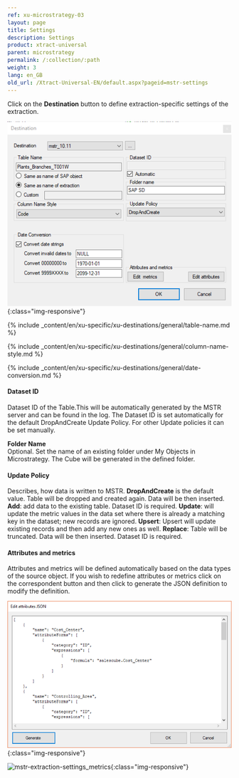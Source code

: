 ```yaml
---
ref: xu-microstrategy-03
layout: page
title: Settings
description: Settings
product: xtract-universal
parent: microstrategy
permalink: /:collection/:path
weight: 3
lang: en_GB
old_url: /Xtract-Universal-EN/default.aspx?pageid=mstr-settings
---
```


Click on the **Destination** button to define extraction-specific settings of the extraction.

![mstr-destinations](/img/content/mstr-destinations.png){:class="img-responsive"}

{% include _content/en/xu-specific/xu-destinations/general/table-name.md %}

{% include _content/en/xu-specific/xu-destinations/general/column-name-style.md %}

{% include _content/en/xu-specific/xu-destinations/general/date-conversion.md %}

#### Dataset ID

Dataset ID of the Table.This will be automatically generated by the MSTR server and can be found in the log. 
The Dataset ID is set automatically for the default DropAndCreate Update Policy.
For other Update policies it can be set manually.

**Folder Name** <br>
Optional. Set the name of an existing folder under My Objects in Microstrategy. The Cube will be generated in the defined folder. 

#### Update Policy

Describes, how data is written to MSTR.
**DropAndCreate** is the default value. Table will be dropped and created again. Data will be then inserted.
**Add**: add data to the existing table. Dataset ID is required.
**Update**: will update the metric values in the data set where there is already a matching key in the dataset; new records are ignored. 
**Upsert**: Upsert will update existing records and then add any new ones as well.
**Replace**: Table will be truncated. Data will be then inserted. Dataset ID is required.

#### Attributes and metrics

Attributes and metrics will be defined automatically based on the data types of the source object. 
If you wish to redefine attributes or metrics click on the correspondent button and then click to generate the JSON definition to modify the definition. 


![mstr-extraction-settings_attr](/img/content/mstr-extraction-settings_attr.png){:class="img-responsive"}

![mstr-extraction-settings_metrics](/img/content/mstr-extraction-settings_metrics.PNG){:class="img-responsive"}

